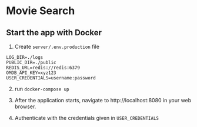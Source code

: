 # Movie Search
## Start the app with Docker
1. Create `server/.env.production` file 
```
LOG_DIR=./logs
PUBLIC_DIR=./public
REDIS_URL=redis://redis:6379
OMDB_API_KEY=xyz123
USER_CREDENTIALS=username:password
```

2. run `docker-compose up`

3. After the application starts, navigate to http://localhost:8080 in your web browser.

4. Authenticate with the credentials given in `USER_CREDENTIALS`

